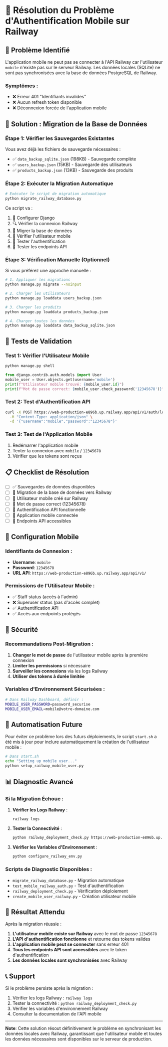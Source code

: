 # 🔐 Résolution du Problème d'Authentification Mobile sur Railway

## 🎯 Problème Identifié

L'application mobile ne peut pas se connecter à l'API Railway car l'utilisateur `mobile` n'existe pas sur le serveur Railway. Les données locales (SQLite) ne sont pas synchronisées avec la base de données PostgreSQL de Railway.

### Symptômes :
- ❌ Erreur 401 "Identifiants invalides"
- ❌ Aucun refresh token disponible
- ❌ Déconnexion forcée de l'application mobile

## 🚀 Solution : Migration de la Base de Données

### Étape 1: Vérifier les Sauvegardes Existantes

Vous avez déjà les fichiers de sauvegarde nécessaires :
- ✅ `data_backup_sqlite.json` (198KB) - Sauvegarde complète
- ✅ `users_backup.json` (15KB) - Sauvegarde des utilisateurs  
- ✅ `products_backup.json` (13KB) - Sauvegarde des produits

### Étape 2: Exécuter la Migration Automatique

```bash
# Exécuter le script de migration automatique
python migrate_railway_database.py
```

Ce script va :
1. 🔧 Configurer Django
2. 🔍 Vérifier la connexion Railway
3. 🚀 Migrer la base de données
4. 👤 Vérifier l'utilisateur mobile
5. 🧪 Tester l'authentification
6. 🔌 Tester les endpoints API

### Étape 3: Vérification Manuelle (Optionnel)

Si vous préférez une approche manuelle :

```bash
# 1. Appliquer les migrations
python manage.py migrate --noinput

# 2. Charger les utilisateurs
python manage.py loaddata users_backup.json

# 3. Charger les produits
python manage.py loaddata products_backup.json

# 4. Charger toutes les données
python manage.py loaddata data_backup_sqlite.json
```

## 🧪 Tests de Validation

### Test 1: Vérifier l'Utilisateur Mobile
```bash
python manage.py shell
```

```python
from django.contrib.auth.models import User
mobile_user = User.objects.get(username='mobile')
print(f"Utilisateur mobile trouvé: {mobile_user.id}")
print(f"Mot de passe correct: {mobile_user.check_password('12345678')}")
```

### Test 2: Test d'Authentification API
```bash
curl -X POST https://web-production-e896b.up.railway.app/api/v1/auth/login/ \
  -H "Content-Type: application/json" \
  -d '{"username":"mobile","password":"12345678"}'
```

### Test 3: Test de l'Application Mobile
1. Redémarrer l'application mobile
2. Tenter la connexion avec `mobile` / `12345678`
3. Vérifier que les tokens sont reçus

## 📋 Checklist de Résolution

- [ ] ✅ Sauvegardes de données disponibles
- [ ] 🔄 Migration de la base de données vers Railway
- [ ] 👤 Utilisateur mobile créé sur Railway
- [ ] 🔑 Mot de passe correct (12345678)
- [ ] 🧪 Authentification API fonctionnelle
- [ ] 📱 Application mobile connectée
- [ ] 🔌 Endpoints API accessibles

## 🔧 Configuration Mobile

### Identifiants de Connexion :
- **Username**: `mobile`
- **Password**: `12345678`
- **URL API**: `https://web-production-e896b.up.railway.app/api/v1/`

### Permissions de l'Utilisateur Mobile :
- ✅ Staff status (accès à l'admin)
- ❌ Superuser status (pas d'accès complet)
- ✅ Authentification API
- ✅ Accès aux endpoints protégés

## 🚨 Sécurité

### Recommandations Post-Migration :
1. **Changer le mot de passe** de l'utilisateur mobile après la première connexion
2. **Limiter les permissions** si nécessaire
3. **Surveiller les connexions** via les logs Railway
4. **Utiliser des tokens à durée limitée**

### Variables d'Environnement Sécurisées :
```bash
# Dans Railway Dashboard, définir :
MOBILE_USER_PASSWORD=password_securise
MOBILE_USER_EMAIL=mobile@votre-domaine.com
```

## 🔄 Automatisation Future

Pour éviter ce problème lors des futurs déploiements, le script `start.sh` a été mis à jour pour inclure automatiquement la création de l'utilisateur mobile :

```bash
# Dans start.sh
echo "Setting up mobile user..."
python setup_railway_mobile_user.py
```

## 📊 Diagnostic Avancé

### Si la Migration Échoue :

1. **Vérifier les Logs Railway** :
   ```bash
   railway logs
   ```

2. **Tester la Connectivité** :
   ```bash
   python railway_deployment_check.py https://web-production-e896b.up.railway.app
   ```

3. **Vérifier les Variables d'Environnement** :
   ```bash
   python configure_railway_env.py
   ```

### Scripts de Diagnostic Disponibles :
- `migrate_railway_database.py` - Migration automatique
- `test_mobile_railway_auth.py` - Test d'authentification
- `railway_deployment_check.py` - Vérification déploiement
- `create_mobile_user_railway.py` - Création utilisateur mobile

## 🎉 Résultat Attendu

Après la migration réussie :

1. **L'utilisateur mobile existe sur Railway** avec le mot de passe `12345678`
2. **L'API d'authentification fonctionne** et retourne des tokens valides
3. **L'application mobile peut se connecter** sans erreur 401
4. **Tous les endpoints API sont accessibles** avec le token d'authentification
5. **Les données locales sont synchronisées** avec Railway

## 📞 Support

Si le problème persiste après la migration :

1. Vérifier les logs Railway : `railway logs`
2. Tester la connectivité : `python railway_deployment_check.py`
3. Vérifier les variables d'environnement Railway
4. Consulter la documentation de l'API mobile

---

**Note**: Cette solution résout définitivement le problème en synchronisant les données locales avec Railway, garantissant que l'utilisateur mobile et toutes les données nécessaires sont disponibles sur le serveur de production.
